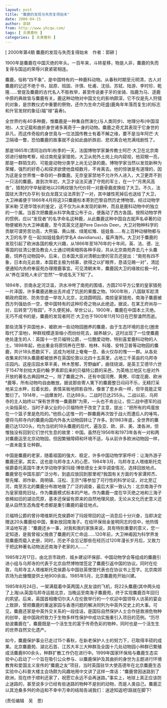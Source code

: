 ```yaml
---
layout: post
title: "麋鹿的发现与失而复得始末"
date: 2000-04-15
author: 郭耕
from: http://www.yhcqw.com/
tags: [ 炎黄春秋 ]
categories: [ 炎黄春秋 ]
---
```



[ 2000年第4期 麋鹿的发现与失而复得始末　作者：郭耕 ]

1900年是麋鹿在中国灭绝的年头。一百年来，斗转星移，物是人非，麋鹿的失而复得与国运的荣辱兴衰紧密相连。


麋鹿，俗称“四不象”，是中国特有的一种鹿科动物。从春秋时期至元明清，古人对麋鹿的记述不绝于书，屈原、班固、许慎、杜甫、沈括、苏轼、陆游、李时珍、乾隆……曾提及麋鹿的古代名人不胜枚举，甚至传说姜子牙的坐骑、指鹿为马、逐鹿中原的典故皆与麋鹿有关。鹿这种动物对中国文化的影响颇深，它不仅是先人狩猎的对象，是宗教仪式中重要的祭物，还作为生命力旺盛(鹿角年年落而复生)的标志和升官发财的象征(福“禄”喜寿)。


全世界约有40多种鹿，惟麋鹿是一种集自然演化(与人类同步)、地理分布(中国湿地)、人文记载和曲折身世诸多离奇于一身的动物。麋鹿之奇尤其表现于它身世的非凡，而这传奇般的身世竟与一位法国传教士有着不解之缘，要不是当年阿芒·大卫隔墙一瞥，恐怕麋鹿的故事就不会如此曲折跌宕、悲欢离合地充满戏剧性了。


那是1865年(清同治四年)秋季的一天，法国博物学家兼传教士阿芒·大卫在北京南郊进行植物考察，经过南苑皇家猎苑，大卫从苑外土岗上向内窥视，他双眼一亮，那是一群陌生的、可能是动物分类学上尚无记录的鹿。博物学家当然以发现新种为荣耀，强烈的好奇心和探求欲使他盘桓数月，不肯离去。他的惊骇是有道理的，因为这是全世界惟一幸存的一群麋鹿。无奈皇家禁地不允许外人进入，大卫更弄不到一只活的麋鹿。直到次年初，大卫才设法买通了守苑的军士，在一个“月黑风高夜”，猎苑的守卒秘密地以20两纹银为代价将一对鹿骨鹿皮换给了大卫。不久，法国驻大清代办亨利·狄白龙聂又设法弄到了一对，其中雄性死掉后也送给了大卫，大卫神甫便于1866年4月将这3只麋鹿标本寄到巴黎自然历史博物馆，经过动物学家米勒·艾德华馆长的鉴定，这不仅为从未发现的新种，而且是鹿科动物中的独立的一个属。当首次把麋鹿从科学角度公布于众，便轰动了西方各国。按照动物学界的惯例，应以“发现者”的名字命名这种鹿，从此麋鹿这种中国自古就声名卓著的动物便被称为大卫神甫鹿，至今其英文还是Pere 
Davids Deer。大卫对物种科学的贡献可谓劳苦功高，大熊猫、黄山猴、绿尾虹雉、娃娃鱼……有上百种动植物都与大卫的名字 在一起(如娃娃鱼的学名A 
davidianus)，蜚声海外。大卫对于麋鹿的发现引起了欧洲各国的极大兴趣，从1866年至1876年的十年间，英、法、德、比等国的驻清公使及教会人士通过明索暗购各种手段，共从北京南苑弄去几十头麋鹿，饲养在动物园中。后来，日本国大臣对清朝出使的官员还提出：“南苑有四不象，日本向无此兽，本国君主极为倾慕，欲得之以扩眼界，恳请见赐一对”，清廷便通知内务府奉宸苑办理赠鹿事宜。可见清朝末年，麋鹿因大卫的缘故红极一时，从“养在深苑人未识”忽然“一举成名天下知”了。


1894年，京南永定河泛滥，洪水冲垮了南苑的围墙，方圆210平方公里的皇家猎苑一片泽国，许多麋鹿逃散出去并成了饥民的果腹之物。1900年秋，八国联军趁清朝政府腐败、防务空虚一举攻入北京，北烧圆明园，南掠皇家猎苑，南海子麋鹿被西方列强劫杀一空，使中国特有的这种珍奇之物从此绝迹。据说，在某王府尚存一对，后转至“万牲园”，不久便死掉。举世公认，1900年，麋鹿在中国本土灭绝。无巧不成书的是，麋鹿的发现者阿芒·大卫也于1900年11月10日在巴黎溘然而逝。


那些流落于异国他乡、被欧洲一些动物园圈养的麋鹿，由于生态环境的恶化(圈舍取代了湿地)，种群规模逐渐缩小而纷纷死去，越养越少。这时出现了一位使麋鹿绝处逢生的人：英国十一世贝福特公爵，一位酷爱动物，特别喜爱鹿科动物的人士。1898年起，他出重金将原饲养在巴黎、柏林、科隆、安特卫普等动物园的麋鹿，共计18头悉数买下，这成为地球上奄奄一息、香火仅存的惟一一群。从各处收集来的18头麋鹿都被放养在英国伦敦以北四十五英里，占地三千英亩的乌邦寺庄园内。这座庄园水草丰美，林木葱郁，芳野幽旷，曲径绕湖，是英王艾德华六世于1547年封给大臣约翰·罗素即后来的贝福特公爵的采邑，为英格兰地区七座对外开放的著名古典园林之一。除了麋鹿之外，还有中国河麂、黄麂、印度花鹿、欧洲*鹿等，所有动物均自由散放。据说那些寄人篱下的麋鹿整日闷闷不乐，无精打采地呆立水畔，拉着长脸，表情呆板地顾影自怜，像害了思乡病一样，但毕竟能正常繁衍了。1914年，一战爆发时，已达88头，二战时已达255头。二战以前，乌邦寺的主人始终以“保有世界惟一麋鹿群”为荣，一头也不肯出让，但二战中德军的战火染指英伦，当时子承父业的小贝福特终于改变了主意，提出：“把所有的鸡蛋放在一个篮子里是危险的。”他担心这惟一的一群麋鹿再次毁于战火而遭后人的唾骂，便将乌邦寺内的麋鹿向国内外各大动物园转让了许多。到1983年底，全世界的麋鹿已达1320头，均为当初的18头麋鹿的后代，遍及亚、欧、非、美、澳各洲，但惟独没有回到它们世代生息的故里：中国。虽然在1956年和1973年各有一对和两对麋鹿运至北京动物园，但因繁殖障碍和环境不适，与从前许多欧洲动物园一样，一直未能复壮种群。


中国是麋鹿的老家，随着祖国的强大、稳定，许多中国动物学家呼吁：让海外游子麋鹿还家。其实，这也是乌邦寺主人的心愿，1984年3月，乌邦寺主人塔维斯托克侯爵委托英国牛津大学动物学家玛娅·博依德女士来华调查情况，选择回放地点。麋鹿曾在中国东部广泛分布，到底应放回到那里呢?我国有关方面的专家谭邦杰、黎先耀、郑作新、周明镇、汪松、王宗*(等参加了可行性的科学论证，对北至辽河，南至苏北的麋鹿分布故地做了广泛的调查，最后大家一致认为：北京南海子作为皇家猎苑旧址，作为麋鹿模式标本的产地，作为麋鹿一度在华灭绝之地和三海子依稀如旧的湖泊荒原，基本还保留有原来的自然地理风貌，无论从文化历史意义还是从自然生态角度考虑都是重引麋鹿的最佳地点。


贝福特公爵的曾孙塔维斯托克侯爵听了玛娅带回的这一消息后十分兴奋，当即决定赠送20头麋鹿给中国，重新放回南海子。在给环保局金鉴明同志的信中，他热情洋溢地写道：“麋鹿还乡一事，对我和我的家族来说，具有特别重要的意义，您一定知道，是我曾祖父挽救了麋鹿的灭亡命运……120年前，大卫神甫因为科学界发现麋鹿而载入史册，同时，历史不会忘记那些在经历过120年漫长岁月后，又致力于把这种著名动物送还南海子老家的人……”


1985年2月17日，由北京市政府、城乡建设环保部、中国动物学会等组成的麋鹿引进小组与乌邦寺的代表于北京自然博物馆签定了麋鹿引返中国的协议。同时在伦敦，乌邦寺主人塔维斯托克侯爵与中国驻英使馆代表也在协议书上签字。北京南郊农场为此慷慨提供土地900余亩。1985年5月，北京麋鹿苑开始兴建。


1985年8月24日，一架满载着中英两国人民友谊的飞机，将22头麋鹿(其中两头给了上海)从英国乌邦寺运抵北京，当晚运至南海子麋鹿苑，终于实现麋鹿百年回归的夙望。后来，英国首相撒切尔夫人在伦敦举行的一个欢迎中国领导人访英的宴会上致辞，曾把麋鹿的重返家园与香港问题的解决同列为中英外交史上的大事。可见，麋鹿还家是中英外交关系的一段佳话，是国际自然保护人士合作拯救濒危物种的创举，是中国政府致力于生物多样性保护中成功实施重引入项目的范例。“历尽劫波麋鹿在”，麋鹿既是一个活生生的富于传奇色彩的物种，同时也是一个活生生的世界自然文化遗产。


如今，麋鹿保护事业已走过15个春秋，在新老保护人士的努力下，已取得丰硕的成果。北京麋鹿苑、湖北石首、江苏大丰三大种群及全国十几处动物园小种群已繁殖成活麋鹿800余头，种群扩散工作仍在进行中。1999年国家环保局与麋鹿生态实验中心启动了一个旨在吸引公众参与、以麋鹿保护及其曲折的身世为主题进行环境教育和爱国主义宣传的“麋鹿之友”项目，当时英国驻华大使高德年在北京麋鹿生态实验中心科普大楼主会场颇为风趣地用中文讲了这样一席话：“麋鹿曾因迷路到了欧洲，现在终于顺利还家了，祝愿它永远不会再迷路。”事实上，地球上真正应该防止迷路的，甚至说多少已经有些迷路的物种不是别的动物，而是人类自己。麋鹿正以其沧桑多舛的命运和不幸中万幸的结局告诫我们：迷途知返吧!路就在脚下!

(责任编辑　吴　思)


